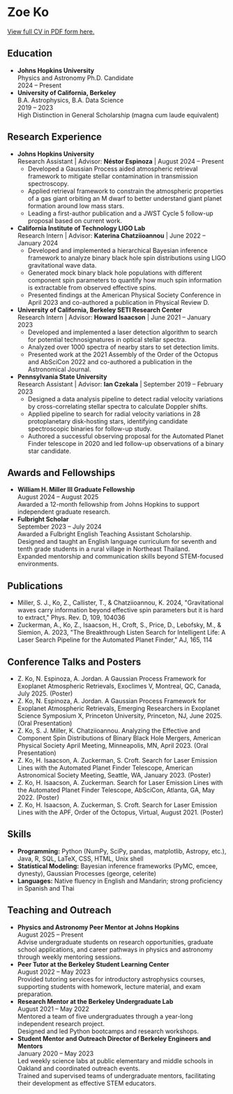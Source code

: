 <div class="cv-container">
  <h1>Zoe Ko</h1>
  <p><a href="CV.pdf" target="_blank">View full CV in PDF form here.</a></p>

  <h2>Education</h2>
  <ul>
    <li>
      <strong>Johns Hopkins University</strong><br>
      Physics and Astronomy Ph.D. Candidate<br>
      2024 – Present
    </li>
    <li>
      <strong>University of California, Berkeley</strong><br>
      B.A. Astrophysics, B.A. Data Science<br>
      2019 – 2023<br>
      High Distinction in General Scholarship (magna cum laude equivalent)
    </li>
  </ul>

  <h2>Research Experience</h2>
  <ul>
    <li>
      <strong>Johns Hopkins University</strong><br>
      Research Assistant | Advisor: <strong>Néstor Espinoza</strong> | August 2024 – Present
      <ul>
        <li>Developed a Gaussian Process aided atmospheric retrieval framework to mitigate stellar contamination in transmission spectroscopy.</li>
        <li>Applied retrieval framework to constrain the atmospheric properties of a gas giant orbiting an M dwarf to better understand giant planet formation around low mass stars.</li>
        <li>Leading a first-author publication and a JWST Cycle 5 follow-up proposal based on current work.</li>
      </ul>
    </li>
    <li>
      <strong>California Institute of Technology LIGO Lab</strong><br>
      Research Intern | Advisor: <strong>Katerina Chatziioannou</strong> | June 2022 – January 2024
      <ul>
        <li>Developed and implemented a hierarchical Bayesian inference framework to analyze binary black hole spin distributions using LIGO gravitational wave data.</li>
        <li>Generated mock binary black hole populations with different component spin parameters to quantify how much spin information is extractable from observed effective spins.</li>
        <li>Presented findings at the American Physical Society Conference in April 2023 and co-authored a publication in Physical Review D.</li>
      </ul>
    </li>
    <li>
      <strong>University of California, Berkeley SETI Research Center</strong><br>
      Research Intern | Advisor: <strong>Howard Isaacson</strong> | June 2021 – January 2023
      <ul>
        <li>Developed and implemented a laser detection algorithm to search for potential technosignatures in optical stellar spectra.</li>
        <li>Analyzed over 1000 spectra of nearby stars to set detection limits.</li>
        <li>Presented work at the 2021 Assembly of the Order of the Octopus and AbSciCon 2022 and co-authored a publication in the Astronomical Journal.</li>
      </ul>
    </li>
    <li>
      <strong>Pennsylvania State University</strong><br>
      Research Assistant | Advisor: <strong>Ian Czekala</strong> | September 2019 – February 2023
      <ul>
        <li>Designed a data analysis pipeline to detect radial velocity variations by cross-correlating stellar spectra to calculate Doppler shifts.</li>
        <li>Applied pipeline to search for radial velocity variations in 28 protoplanetary disk-hosting stars, identifying candidate spectroscopic binaries for follow-up study.</li>
        <li>Authored a successful observing proposal for the Automated Planet Finder telescope in 2020 and led follow-up observations of a binary star candidate.</li>
      </ul>
    </li>
  </ul>

  <h2>Awards and Fellowships</h2>
  <ul>
    <li>
      <strong>William H. Miller III Graduate Fellowship</strong><br>
      August 2024 – August 2025<br>
      Awarded a 12-month fellowship from Johns Hopkins to support independent graduate research.
    </li>
    <li>
      <strong>Fulbright Scholar</strong><br>
      September 2023 – July 2024<br>
      Awarded a Fulbright English Teaching Assistant Scholarship.<br>
      Designed and taught an English language curriculum for seventh and tenth grade students in a rural village in Northeast Thailand.<br>
      Expanded mentorship and communication skills beyond STEM-focused environments.
    </li>
  </ul>

  <h2>Publications</h2>
  <ul>
    <li>Miller, S. J., Ko, Z., Callister, T., & Chatziioannou, K. 2024, "Gravitational waves carry information beyond effective spin parameters but it is hard to extract," Phys. Rev. D, 109, 104036</li>
    <li>Zuckerman, A., Ko, Z., Isaacson, H., Croft, S., Price, D., Lebofsky, M., & Siemion, A. 2023, "The Breakthrough Listen Search for Intelligent Life: A Laser Search Pipeline for the Automated Planet Finder," AJ, 165, 114</li>
  </ul>

  <h2>Conference Talks and Posters</h2>
  <ul>
    <li>Z. Ko, N. Espinoza, A. Jordan. A Gaussian Process Framework for Exoplanet Atmospheric Retrievals, Exoclimes V, Montreal, QC, Canada, July 2025. (Poster)</li>
    <li>Z. Ko, N. Espinoza, A. Jordan. A Gaussian Process Framework for Exoplanet Atmospheric Retrievals, Emerging Researchers in Exoplanet Science Symposium X, Princeton University, Princeton, NJ, June 2025. (Oral Presentation)</li>
    <li>Z. Ko, S. J. Miller, K. Chatziioannou. Analyzing the Effective and Component Spin Distributions of Binary Black Hole Mergers, American Physical Society April Meeting, Minneapolis, MN, April 2023. (Oral Presentation)</li>
    <li>Z. Ko, H. Isaacson, A. Zuckerman, S. Croft. Search for Laser Emission Lines with the Automated Planet Finder Telescope, American Astronomical Society Meeting, Seattle, WA, January 2023. (Poster)</li>
    <li>Z. Ko, H. Isaacson, A. Zuckerman. Search for Laser Emission Lines with the Automated Planet Finder Telescope, AbSciCon, Atlanta, GA, May 2022. (Poster)</li>
    <li>Z. Ko, H. Isaacson, A. Zuckerman, S. Croft. Search for Laser Emission Lines with the APF, Order of the Octopus, Virtual, August 2021. (Poster)</li>
  </ul>

  <h2>Skills</h2>
  <ul>
    <li><strong>Programming:</strong> Python (NumPy, SciPy, pandas, matplotlib, Astropy, etc.), Java, R, SQL, LaTeX, CSS, HTML, Unix shell</li>
    <li><strong>Statistical Modeling:</strong> Bayesian inference frameworks (PyMC, emcee, dynesty), Gaussian Processes (george, celerite)</li>
    <li><strong>Languages:</strong> Native fluency in English and Mandarin; strong proficiency in Spanish and Thai</li>
  </ul>

  <h2>Teaching and Outreach</h2>
  <ul>
    <li>
      <strong>Physics and Astronomy Peer Mentor at Johns Hopkins</strong><br>
      August 2025 – Present<br>
      Advise undergraduate students on research opportunities, graduate school applications, and career pathways in physics and astronomy through weekly mentoring sessions.
    </li>
    <li>
      <strong>Peer Tutor at the Berkeley Student Learning Center</strong><br>
      August 2022 – May 2023<br>
      Provided tutoring services for introductory astrophysics courses, supporting students with homework, lecture material, and exam preparation.
    </li>
    <li>
      <strong>Research Mentor at the Berkeley Undergraduate Lab</strong><br>
      August 2021 – May 2022<br>
      Mentored a team of five undergraduates through a year-long independent research project.<br>
      Designed and led Python bootcamps and research workshops.
    </li>
    <li>
      <strong>Student Mentor and Outreach Director of Berkeley Engineers and Mentors</strong><br>
      January 2020 – May 2023<br>
      Led weekly science labs at public elementary and middle schools in Oakland and coordinated outreach events.<br>
      Trained and supervised teams of undergraduate mentors, facilitating their development as effective STEM educators.
    </li>
  </ul>
</div>
